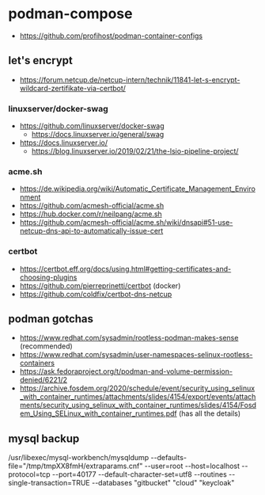 # podman-compose

* https://github.com/profihost/podman-container-configs

## let's encrypt

* https://forum.netcup.de/netcup-intern/technik/11841-let-s-encrypt-wildcard-zertifikate-via-certbot/

### linuxserver/docker-swag

* https://github.com/linuxserver/docker-swag
  + https://docs.linuxserver.io/general/swag
* https://docs.linuxserver.io/
  + https://blog.linuxserver.io/2019/02/21/the-lsio-pipeline-project/

### acme.sh

* https://de.wikipedia.org/wiki/Automatic_Certificate_Management_Environment
* https://github.com/acmesh-official/acme.sh
* https://hub.docker.com/r/neilpang/acme.sh
* https://github.com/acmesh-official/acme.sh/wiki/dnsapi#51-use-netcup-dns-api-to-automatically-issue-cert

### certbot

* https://certbot.eff.org/docs/using.html#getting-certificates-and-choosing-plugins
* https://github.com/pierreprinetti/certbot (docker)
* https://github.com/coldfix/certbot-dns-netcup

## podman gotchas

* https://www.redhat.com/sysadmin/rootless-podman-makes-sense (recommended)
* https://www.redhat.com/sysadmin/user-namespaces-selinux-rootless-containers
* https://ask.fedoraproject.org/t/podman-and-volume-permission-denied/6221/2
* https://archive.fosdem.org/2020/schedule/event/security_using_selinux_with_container_runtimes/attachments/slides/4154/export/events/attachments/security_using_selinux_with_container_runtimes/slides/4154/Fosdem_Using_SELinux_with_container_runtimes.pdf (has all the details)

## mysql backup

/usr/libexec/mysql-workbench/mysqldump --defaults-file="/tmp/tmpXX8fmH/extraparams.cnf"  --user=root --host=localhost --protocol=tcp --port=40177 --default-character-set=utf8 --routines --single-transaction=TRUE --databases "gitbucket" "cloud" "keycloak"


